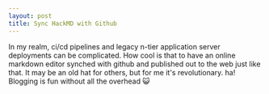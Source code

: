 ```yaml
---
layout: post
title: Sync HackMD with Github
---
```

In my realm, ci/cd pipelines and legacy n-tier application server deployments can be complicated. How cool is that to have an online markdown editor synched with github and published out to the web just like that. It may be an old hat for others, but for me it's revolutionary. ha! Blogging is fun without all the overhead :smiley_cat:
